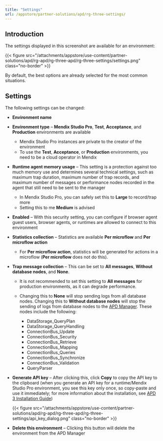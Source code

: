 ```yaml
---
title: "Settings"
url: /appstore/partner-solutions/apd/rg-three-settings/
---
```


## Introduction

The settings displayed in this screenshot are available for an environment:

{{< figure src="/attachments/appstore/use-content/partner-solutions/apd/rg-apd/rg-three-apd/rg-three-settings/settings.png" class="no-border" >}}

By default, the best options are already selected for the most common situations.

## Settings 

The following settings can be changed:

* **Environment name**

* **Environment type** – **Mendix Studio Pro**, **Test**, **Acceptance**, and **Production** environments are available
    * Mendix Studio Pro instances are private to the creator of the environment
    * To use the **Test**, **Acceptance**, or **Production** environments, you need to be a cloud operator in Mendix
    
* **Runtime agent memory usage** – This setting is a protection against too much memory use and determines several technical settings, such as maximum trap duration, maximum number of trap records, and maximum number of messages or performance nodes recorded in the agent that still need to be sent to the manager
  
    * In Mendix Studio Pro, you can safely set this to **Large** to record/trap more
    * Setting this to me **Medium** is advised
    
* **Enabled** – With this security setting, you can configure if browser agent guest users, browser agents, or runtimes are allowed to connect to this environment

* **Statistics collection** – Statistics are available **Per microflow** and **Per microflow action**
    * For **Per microflow action**, statistics will be generated for actions in a microflow (**Per microflow** does not do this).
    
* **Trap message collection** – This can be set to **All messages**, **Without database nodes**, and **None**. 
  
    * It is not recommended to set this setting to **All messages** for production environments, as it can degrade performance.    
    * Changing this to **None** will stop sending logs from all database nodes. Changing this to **Without database nodes** will stop the sending of logs from database nodes to the [APD Manager](https://apd.mendix.com/). These nodes include the following:

        * DataStorage_QueryPlan
        * DataStorage_QueryHandling
        * ConnectionBus_Update
        * ConnectionBus_Security
        * ConnectionBus_Retrieve
        * ConnectionBus_Mapping
        * ConnectionBus_Queries
        * ConnectionBus_Synchronize
        * ConnectionBus_Validation
        * QueryParser

* **Generate API key** – After clicking this, click **Copy** to copy the API key to the clipboard (when you generate an API key for a runtime/Mendix Studio Pro environment, you see this key only once, so copy-paste and use it immediately; for more information about the installation, see [APD 3 Installation Guide](/appstore/partner-solutions/apd/ig-three/))

    {{< figure src="/attachments/appstore/use-content/partner-solutions/apd/rg-apd/rg-three-apd/rg-three-settings/api_key_dialog.png" class="no-border" >}}

* **Delete this environment** – Clicking this button will delete the environment from the APD Manager
